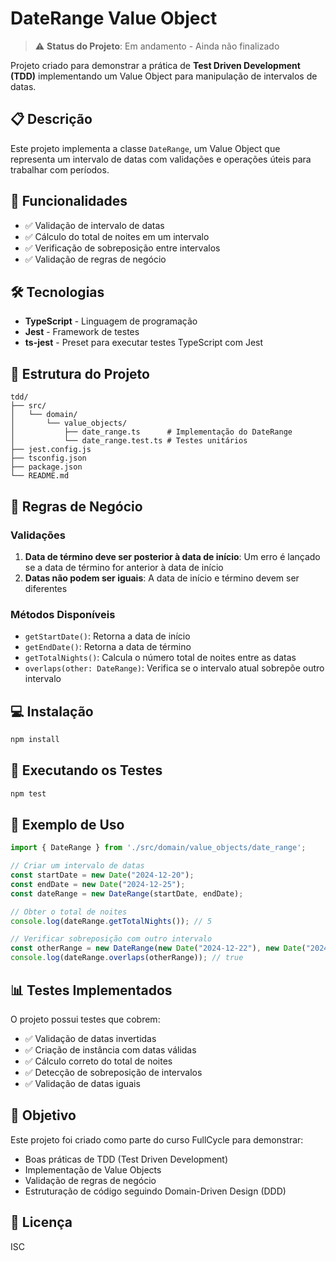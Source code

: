 # DateRange Value Object

> ⚠️ **Status do Projeto**: Em andamento - Ainda não finalizado

Projeto criado para demonstrar a prática de **Test Driven Development (TDD)** implementando um Value Object para manipulação de intervalos de datas.

## 📋 Descrição

Este projeto implementa a classe `DateRange`, um Value Object que representa um intervalo de datas com validações e operações úteis para trabalhar com períodos.

## 🚀 Funcionalidades

- ✅ Validação de intervalo de datas
- ✅ Cálculo do total de noites em um intervalo
- ✅ Verificação de sobreposição entre intervalos
- ✅ Validação de regras de negócio

## 🛠️ Tecnologias

- **TypeScript** - Linguagem de programação
- **Jest** - Framework de testes
- **ts-jest** - Preset para executar testes TypeScript com Jest

## 📁 Estrutura do Projeto

```
tdd/
├── src/
│   └── domain/
│       └── value_objects/
│           ├── date_range.ts      # Implementação do DateRange
│           └── date_range.test.ts # Testes unitários
├── jest.config.js
├── tsconfig.json
├── package.json
└── README.md
```

## 🧪 Regras de Negócio

### Validações

1. **Data de término deve ser posterior à data de início**: Um erro é lançado se a data de término for anterior à data de início
2. **Datas não podem ser iguais**: A data de início e término devem ser diferentes

### Métodos Disponíveis

- `getStartDate()`: Retorna a data de início
- `getEndDate()`: Retorna a data de término
- `getTotalNights()`: Calcula o número total de noites entre as datas
- `overlaps(other: DateRange)`: Verifica se o intervalo atual sobrepõe outro intervalo

## 💻 Instalação

```bash
npm install
```

## 🧪 Executando os Testes

```bash
npm test
```

## 📝 Exemplo de Uso

```typescript
import { DateRange } from './src/domain/value_objects/date_range';

// Criar um intervalo de datas
const startDate = new Date("2024-12-20");
const endDate = new Date("2024-12-25");
const dateRange = new DateRange(startDate, endDate);

// Obter o total de noites
console.log(dateRange.getTotalNights()); // 5

// Verificar sobreposição com outro intervalo
const otherRange = new DateRange(new Date("2024-12-22"), new Date("2024-12-27"));
console.log(dateRange.overlaps(otherRange)); // true
```

## 📊 Testes Implementados

O projeto possui testes que cobrem:
- ✅ Validação de datas invertidas
- ✅ Criação de instância com datas válidas
- ✅ Cálculo correto do total de noites
- ✅ Detecção de sobreposição de intervalos
- ✅ Validação de datas iguais

## 🎯 Objetivo

Este projeto foi criado como parte do curso FullCycle para demonstrar:
- Boas práticas de TDD (Test Driven Development)
- Implementação de Value Objects
- Validação de regras de negócio
- Estruturação de código seguindo Domain-Driven Design (DDD)

## 📄 Licença

ISC

